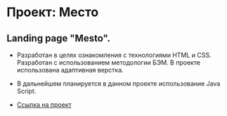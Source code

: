 # Проект: Место
## Landing page "Mesto".


* Разработан в целях ознакомления с технологиями HTML и CSS. Разработан с использованием методологии БЭМ. В проекте использована адаптивная верстка.

* В дальнейшем планируется в данном проекте использование Java Script.

* [Ссылка на проект]()

